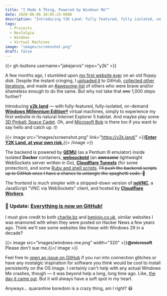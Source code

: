 ```yaml
---
title: "I Made A Thing, Powered by Windows Me™"
date: 2020-06-06 10:05:23-0400
description: "Introducing Y2K Land: fully featured, fully isolated, on-demand Windows Millennium Edition® virtual machines."
tags:
  - Projects
  - Nostalgia
  - Windows
  - Virtual Machines
image: "images/screenshot.png"
draft: false
---
```


{{< gh-buttons username="jakejarvis" repo="y2k" >}}

A few months ago, I stumbled upon [my first website ever](/y2k/) on an old floppy disk. Despite the instant cringing, I [uploaded it](https://github.com/jakejarvis/my-first-website) to GitHub, [collected other iterations](/previously/), and made an [#awesome-list](https://github.com/jakejarvis/awesome-first-code) of others who were brave and/or shameless enough to do the same. But why not take that ~~one~~ 1,000 steps further?

Introducing [**y2k.land**](https://y2k.land/) — with fully-featured, fully-isolated, on-demand [**Windows Millennium Edition®**](https://www.youtube.com/watch?v=CaNDeyYP98A) virtual machines, simply to experience my first website in its natural Internet Explorer 5 habitat. And maybe play some [3D Pinball: Space Cadet](https://en.wikipedia.org/wiki/Full_Tilt!_Pinball#3D_Pinball_for_Windows_%E2%80%93_Space_Cadet). Oh, and [Microsoft Bob](https://en.wikipedia.org/wiki/Microsoft_Bob) is there too if you want to say hello and catch up. 🤓

{{< image src="images/screenshot.png" link="https://y2k.land/" >}}[**Enter Y2K Land, at your own risk.**](https://y2k.land/){{< /image >}}

The backend is powered by [**QEMU**](https://www.qemu.org/) (as a Pentium III emulator) inside isolated **Docker** containers, [**websocketd**](https://github.com/joewalnes/websocketd) (an **_awesome_** lightweight WebSockets server written in Go), [**Cloudflare Tunnels**](https://www.cloudflare.com/products/argo-tunnel/) (for some protection), and some [Ruby and shell scripts](https://github.com/jakejarvis/y2k/tree/master/backend). ~~I'll push the backend scripts up to GitHub once I have a chance to untangle the spaghetti code. 🍝~~

The frontend is _much_ simpler with a stripped-down version of [**noVNC**](https://github.com/novnc/noVNC), a JavaScript "VNC via WebSockets" client, and hosted by [**Cloudflare Workers**](https://developers.cloudflare.com/workers/sites/).

### 🎉 Update: [Everything is now on GitHub!](https://github.com/jakejarvis/y2k)

I must give credit to both [charlie.bz](https://charlie.bz/) and [benjojo.co.uk](https://benjojo.co.uk/), similar websites I was enamored with when they were posted on Hacker News a few years ago. Think we'll see some websites like these with Windows 29 in a decade?

{{< image src="images/windows-me.png" width="320" >}}**@microsoft** Please don't sue me.{{</ image >}}

Feel free to [open an issue on GitHub](https://github.com/jakejarvis/y2k/issues) if you run into connection glitches or have any nostalgic inspiration for software you think would be cool to install persistently on the OS image. I certainly can't help with any actual Windows Me crashes, though — it was beyond help a long, long time ago. Like, [the day it came out](https://books.google.com/books?id=Jbft8HXJZwQC&lpg=PP1&pg=PA76#v=onepage&q&f=false). But it will always have a soft spot in my heart.

Anyways... quarantine boredom is a crazy thing, am I right? 😷

